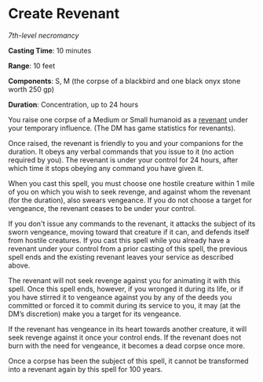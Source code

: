 # Create Revenant
*7th-level necromancy*

**Casting Time**: 10 minutes

**Range**: 10 feet

**Components**: S, M (the corpse of a blackbird and one black onyx stone worth 250 gp)

**Duration**: Concentration, up to 24 hours

You raise one corpse of a Medium or Small humanoid as a [revenant]() under your temporary influence. (The DM has game statistics for revenants).

Once raised, the revenant is friendly to you and your companions for the duration. It obeys any verbal commands that you issue to it (no action required by you). The revenant is under your control for 24 hours, after which time it stops obeying any command you have given it.

When you cast this spell, you must choose one hostile creature within 1 mile of you on which you wish to seek revenge, and against whom the revenant (for the duration), also swears vengeance. If you do not choose a target for vengeance, the revenant ceases to be under your control.

If you don't issue any commands to the revenant, it attacks the subject of its sworn vengeance, moving toward that creature if it can, and defends itself from hostile creatures. If you cast this spell while you already have a revenant under your control from a prior casting of this spell, the previous spell ends and the existing revenant leaves your service as described above.

The revenant will not seek revenge against you for animating it with this spell. Once this spell ends, however, if you wronged it during its life, or if you have stirred it to vengeance against you by any of the deeds you committed or forced it to commit during its service to you, it may (at the DM’s discretion) make you a target for its vengeance.

If the revenant has vengeance in its heart towards another creature, it will seek revenge against it once your control ends. If the revenant does not burn with the need for vengeance, it becomes a dead corpse once more.

Once a corpse has been the subject of this spell, it cannot be transformed into a revenant again by this spell for 100 years.
